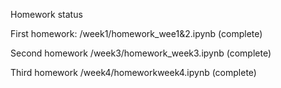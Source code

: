 Homework status

First homework: /week1/homework_wee1&2.ipynb (complete)

Second homework /week3/homework_week3.ipynb (complete)

Third homework /week4/homeworkweek4.ipynb (complete)